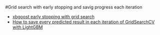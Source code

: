 #Grid search with early stopping and savig progress each iteration

- [xbgoost early stopping with grid search](https://xgboosting.com/xgboost-early-stopping-with-grid-search/)
- [How to save every predicted result in each iteration of GridSearchCV with LightGBM](https://stackoverflow.com/questions/55423988/how-to-save-every-predicted-result-in-each-iteration-of-gridsearchcv-with-lightg)
